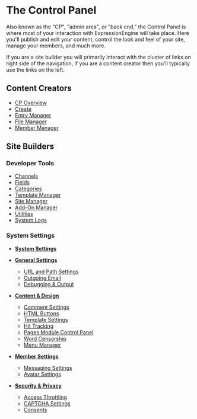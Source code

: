 <!--
    This source file is part of the open source project
    ExpressionEngine User Guide (https://github.com/ExpressionEngine/ExpressionEngine-User-Guide)

    @link      https://expressionengine.com/
    @copyright Copyright (c) 2003-2020, Packet Tide, LLC (https://packettide.com)
    @license   https://expressionengine.com/license Licensed under Apache License, Version 2.0
-->

# The Control Panel

Also known as the "CP", "admin area", or "back end," the Control Panel is where most of your interaction with ExpressionEngine will take place. Here you'll publish and edit your content, control the look and feel of your site, manage your members, and much more.

If you are a site builder you will primarily interact with the cluster of links on right side of the navigation, if you are a content creator then you'll typically use the links on the left.

## Content Creators

- [CP Overview](control-panel/overview.md)
- [Create](control-panel/create.md)
- [Entry Manager](control-panel/entry-manager.md)
- [File Manager](control-panel/file-manager.md)
- [Member Manager](control-panel/member-manager.md)

## Site Builders

### Developer Tools

- [Channels](control-panel/channels.md)
- [Fields](control-panel/field-manager/field-manager-settings.md)
- [Categories](control-panel/categories.md)
- [Template Manager](control-panel/template-manager.md)
- [Site Manager](msm/overview.md)
- [Add-On Manager](control-panel/addons-manager.md)
- [Utilities](control-panel/utilities.md)
- [System Logs](control-panel/system-logs.md)

### System Settings

- **[System Settings](control-panel/settings/index.md)**

- **[General Settings](control-panel/settings/general.md)**

  - [URL and Path Settings](control-panel/settings/urls.md)
  - [Outgoing Email](control-panel/settings/email.md)
  - [Debugging & Output](control-panel/settings/debug-output.md)

- **[Content & Design](control-panel/settings/content-design.md)**

  - [Comment Settings](control-panel/settings/comments.md)
  - [HTML Buttons](control-panel/settings/html-buttons.md)
  - [Template Settings](control-panel/settings/template.md)
  - [Hit Tracking](control-panel/settings/hit-tracking.md)
  - [Pages Module Control Panel](add-ons/pages.md#control-panel)
  - [Word Censorship](control-panel/settings/word-censor.md)
  - [Menu Manager](control-panel/settings/menu-manager.md)

- **[Member Settings](control-panel/settings/members.md)**

  - [Messaging Settings](control-panel/settings/messages.md)
  - [Avatar Settings](control-panel/settings/avatars.md)

- **[Security & Privacy](control-panel/settings/security-privacy.md)**
  - [Access Throttling](control-panel/settings/throttling.md)
  - [CAPTCHA Settings](control-panel/settings/captcha.md)
  - [Consents](control-panel/settings/consents.md)
